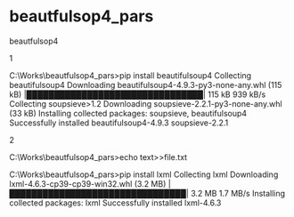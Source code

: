 # beautfulsop4_pars
beautfulsop4

1

C:\Works\beautfulsop4_pars>pip install beautifulsoup4
Collecting beautifulsoup4
  Downloading beautifulsoup4-4.9.3-py3-none-any.whl (115 kB)
     |████████████████████████████████| 115 kB 939 kB/s
Collecting soupsieve>1.2
  Downloading soupsieve-2.2.1-py3-none-any.whl (33 kB)
Installing collected packages: soupsieve, beautifulsoup4
Successfully installed beautifulsoup4-4.9.3 soupsieve-2.2.1

2

C:\Works\beautfulsop4_pars>echo text>>file.txt

C:\Works\beautfulsop4_pars>pip install lxml
Collecting lxml
  Downloading lxml-4.6.3-cp39-cp39-win32.whl (3.2 MB)
     |████████████████████████████████| 3.2 MB 1.7 MB/s
Installing collected packages: lxml
Successfully installed lxml-4.6.3


